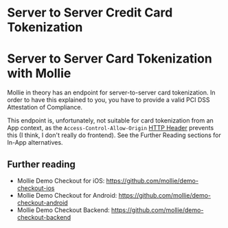 # Server to Server Credit Card Tokenization


# Server to Server Card Tokenization with Mollie
Mollie in theory has an endpoint for server-to-server card tokenization. In order to have this explained to you, you have to provide a valid PCI DSS Attestation of Compliance. 

This endpoint is, unfortunately, not suitable for card tokenization from an App context, as the `Access-Control-Allow-Origin` [HTTP Header](/technology-fundamentals-http/) prevents this (I think, I don't really do frontend). See the Further Reading sections for In-App alternatives.

## Further reading
* Mollie Demo Checkout for iOS: https://github.com/mollie/demo-checkout-ios
* Mollie Demo Checkout for Android: https://github.com/mollie/demo-checkout-android
* Mollie Demo Checkout Backend: https://github.com/mollie/demo-checkout-backend
